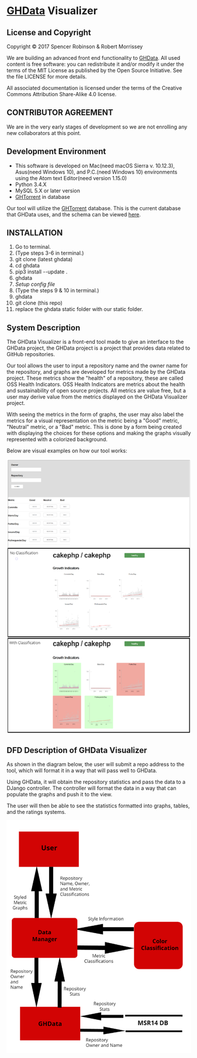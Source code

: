 # [GHData](https://github.com/OSSHealth/ghdata) Visualizer

License and Copyright
---------------------

Copyright © 2017 Spencer Robinson & Robert Morrissey

We are building an advanced front end functionality to [GHData](https://github.com/OSSHealth/ghdata).  All used content is free software: you can redistribute it and/or modify it under the terms of the MIT License as published by the Open Source Initiative. See the file LICENSE for more details.

All associated documentation is licensed under the terms of the Creative Commons Attribution Share-Alike 4.0 license.

CONTRIBUTOR AGREEMENT
---------------------

We are in the very early stages of development so we are not enrolling any new collaborators at this point.

Development Environment
------------
- This software is developed on Mac(need macOS Sierra v. 10.12.3), Asus(need Windows 10), and P.C.(need Windows 10) environments using the Atom text Editor(need version 1.15.0)
- Python 3.4.X
- MySQL 5.X or later version
- [GHTorrent](http://ghtorrent.org/downloads.html) in database


Our tool will utilize the  [GHTorrent](http://ghtorrent.org/downloads.html) database. This is the current database that GHData uses, and the schema can be viewed [here](http://ghtorrent.org/relational.html).

INSTALLATION
----------
1. Go to terminal.
2. (Type steps 3-6 in terminal.)
3. git clone (latest ghdata)
4. cd ghdata
5. pip3 install --update .
6. ghdata
7. *Setup config file*
8. (Type the steps 9 & 10 in terminal.)
9. ghdata
10. git clone (this repo)
11. replace the ghdata static folder with our static folder.



System Description
-----
The GHData Visualizer is a front-end tool made to give an interface to the GHData project, the GHData project is a project that provides data related to GitHub repositories.

Our tool allows the user to input a repository name and the owner name for the repository, and graphs are developed for metrics made by the GHData project.  These metrics show the "health" of a repository, these are called OSS Health Indicators.  OSS Health Indicators are metrics about the health and sustainability of open source projects.  All metrics are value free, but a user may derive value from the metrics displayed on the GHData Visualizer project.

With seeing the metrics in the form of graphs, the user may also label the metrics for a visual representation on the metric being a "Good" metric, "Neutral" metric, or a "Bad" metric. This is done by a form being created with displaying the choices for these options and making the graphs visually represented with a colorized background.

Below are visual examples on how our tool works:

![](Images/ISDwebDesign.png?raw=true)

DFD Description of GHData Visualizer
---------------------------------------
As shown in the diagram below, the user will submit a repo address to the tool, which will format it in a way that will pass well to GHData.

Using GHData, it will obtain the repository statistics and pass the data to a DJango controller. The controller will format the data in a way that can populate the graphs and push it to the view.

The user will then be able to see the statistics formatted into graphs, tables, and the ratings systems.

![](Images/dataflow.jpg?raw=true)
